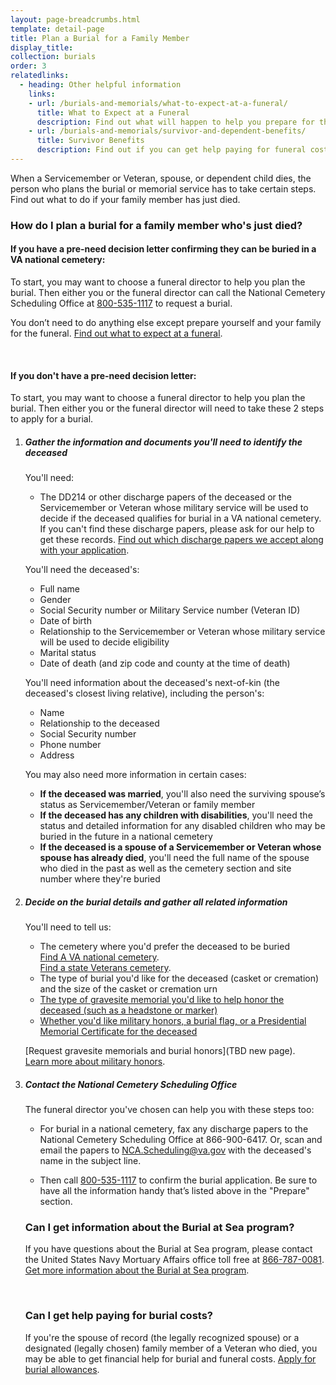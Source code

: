 ```yaml
---
layout: page-breadcrumbs.html
template: detail-page
title: Plan a Burial for a Family Member
display_title: 
collection: burials
order: 3
relatedlinks:
  - heading: Other helpful information
    links:
    - url: /burials-and-memorials/what-to-expect-at-a-funeral/
      title: What to Expect at a Funeral
      description: Find out what will happen to help you prepare for this day.
    - url: /burials-and-memorials/survivor-and-dependent-benefits/
      title: Survivor Benefits
      description: Find out if you can get help paying for funeral costs or tax-free monetary benefits.  
---
```


<div class="va-introtext">

When a Servicemember or Veteran, spouse, or dependent child dies, the person who plans the burial or memorial service has to take certain steps. Find out  what to do if your family member has just died. 

</div>

### How do I plan a burial for a family member who's just died?

#### If you have a pre-need decision letter confirming they can be buried in a VA national cemetery:

To start, you may want to choose a funeral director to help you plan the burial. Then either you or the funeral director can call the National Cemetery Scheduling Office at <a href="tel:+18005351117">800-535-1117</a> to request a burial.

You don’t need to do anything else except prepare yourself and your family for the funeral. [Find out what to expect at a funeral](/burials-and-memorials/what-to-expect-at-a-funeral/). 

<br>

#### If you don't have a pre-need decision letter:

To start, you may want to choose a funeral director to help you plan the burial. Then either you or the funeral director will need to take these 2 steps to apply for a burial.

<ol class="process">
<li class="process-step list-one">

##### Gather the information and documents you'll need to identify the deceased

You'll need:

 - The DD214 or other discharge papers of the deceased or the Servicemember or Veteran whose military service will be used to decide if the deceased qualifies for burial in a VA national cemetery. If you can't find these discharge papers, please ask for our help to get these records. [Find out which discharge papers we accept along with your application](http://www.cem.va.gov/CEM/hmm/discharge_documents.asp). 
 
You'll need the deceased's:

 - Full name
 - Gender
 - Social Security number or Military Service number (Veteran ID)
 - Date of birth
 - Relationship to the Servicemember or Veteran whose military service will be used to decide eligibility
 - Marital status
 - Date of death (and zip code and county at the time of death)

You'll need information about the deceased's next-of-kin (the deceased's closest living relative), including the person's:

   - Name
   - Relationship to the deceased
   - Social Security number
   - Phone number
   - Address
 
You may also need more information in certain cases:

- **If the deceased was married**, you'll also need the surviving spouse’s status as Servicemember/Veteran or family member
- **If the deceased has any children with disabilities**, you'll need the status and detailed information for any disabled children who may be buried in the future in a national cemetery
- **If the deceased is a spouse of a Servicemember or Veteran whose spouse has already died**, you'll need the full name of the spouse who died in the past as well as the cemetery section and site number where they're buried
 
 </li>
 
 <li class="process-step list-two">

##### Decide on the burial details and gather all related information

You'll need to tell us:

 - The cemetery where you'd prefer the deceased to be buried <br />
 [Find A VA national cemetery](/facilities/).<br />
 [Find a state Veterans cemetery](https://www.cem.va.gov/grants/veterans_cemeteries.asp).   
 - The type of burial you'd like for the deceased (casket or cremation) and the size of the casket or cremation urn
 - [The type of gravesite memorial you'd like to help honor the deceased (such as a headstone or marker)](/burials-and-memorials/burial-planning/headstones-markers-medallions)
 - [Whether you'd like military honors, a burial flag, or a Presidential Memorial Certificate for the deceased](/burials-and-memorials/burial-planning/flags-and-memorial-certificates)
 
 [Request gravesite memorials and burial honors](TBD new page).<br/>
 [Learn more about military honors](https://www.dmdc.osd.mil/mfh/getLinks.do?tab=Services).<br/>
 
</li>

<li class="process-step list-three">

##### Contact the National Cemetery Scheduling Office

The funeral director you've chosen can help you with these steps too:

- For burial in a national cemetery, fax any discharge papers to the National Cemetery Scheduling Office at 866-900-6417. Or, scan and email the papers to [NCA.Scheduling@va.gov](mailto:NCA.Scheduling@va.gov) with the deceased's name in the subject line. 

- Then call <a href="tel:+18005351117">800-535-1117</a> to confirm the burial application. Be sure to have all the information handy that’s listed above in the "Prepare" section. 

### Can I get information about the Burial at Sea program?

If you have questions about the Burial at Sea program, please contact the United States Navy Mortuary Affairs office toll free at <a href="tel:+18667870081">866-787-0081</a>. [Get more information about the Burial at Sea program](http://www.navy.mil/navydata/nav_legacy.asp?id=204).

<br>

### Can I get help paying for burial costs?

If you're the spouse of record (the legally recognized spouse) or a designated (legally chosen) family member of a Veteran who died, you may be able to get financial help for burial and funeral costs. [Apply for burial allowances](https://www.vets.gov/burials-and-memorials/survivor-and-dependent-benefits/burial-costs/).
